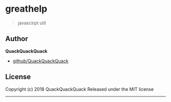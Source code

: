 # greathelp

> javascirpt util

## Author

**QuackQuackQuack**

+ [github/QuackQuackQuack](https://github.com/QuackQuackQuack)

## License
Copyright (c) 2018 QuackQuackQuack
Released under the MIT license

***


